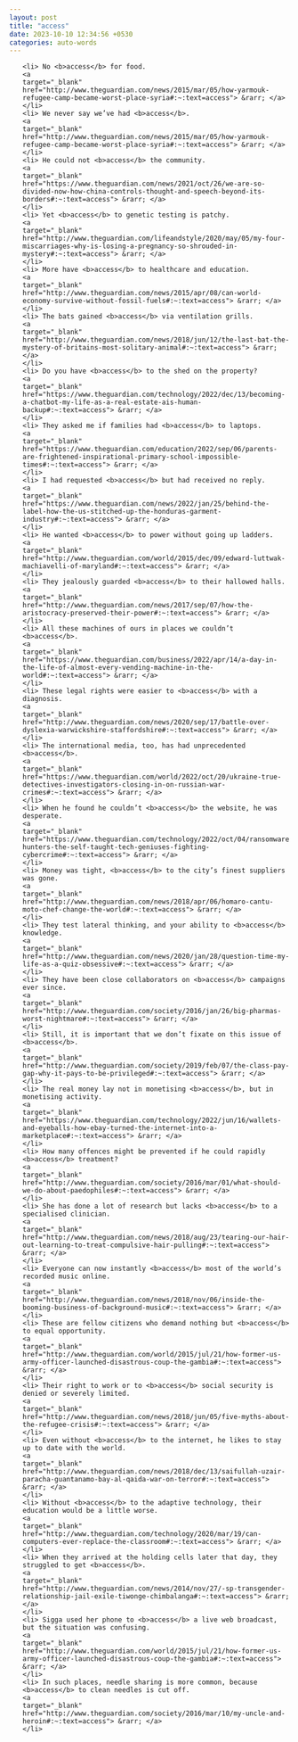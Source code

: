 ```yaml
---
layout: post
title: "access"
date: 2023-10-10 12:34:56 +0530
categories: auto-words
---
```

<ol>

    <li> No <b>access</b> for food.
    <a 
    target="_blank" 
    href="http://www.theguardian.com/news/2015/mar/05/how-yarmouk-refugee-camp-became-worst-place-syria#:~:text=access"> &rarr; </a>
    </li>
    <li> We never say we’ve had <b>access</b>.
    <a 
    target="_blank" 
    href="http://www.theguardian.com/news/2015/mar/05/how-yarmouk-refugee-camp-became-worst-place-syria#:~:text=access"> &rarr; </a>
    </li>
    <li> He could not <b>access</b> the community.
    <a 
    target="_blank" 
    href="https://www.theguardian.com/news/2021/oct/26/we-are-so-divided-now-how-china-controls-thought-and-speech-beyond-its-borders#:~:text=access"> &rarr; </a>
    </li>
    <li> Yet <b>access</b> to genetic testing is patchy.
    <a 
    target="_blank" 
    href="http://www.theguardian.com/lifeandstyle/2020/may/05/my-four-miscarriages-why-is-losing-a-pregnancy-so-shrouded-in-mystery#:~:text=access"> &rarr; </a>
    </li>
    <li> More have <b>access</b> to healthcare and education.
    <a 
    target="_blank" 
    href="http://www.theguardian.com/news/2015/apr/08/can-world-economy-survive-without-fossil-fuels#:~:text=access"> &rarr; </a>
    </li>
    <li> The bats gained <b>access</b> via ventilation grills.
    <a 
    target="_blank" 
    href="http://www.theguardian.com/news/2018/jun/12/the-last-bat-the-mystery-of-britains-most-solitary-animal#:~:text=access"> &rarr; </a>
    </li>
    <li> Do you have <b>access</b> to the shed on the property?
    <a 
    target="_blank" 
    href="https://www.theguardian.com/technology/2022/dec/13/becoming-a-chatbot-my-life-as-a-real-estate-ais-human-backup#:~:text=access"> &rarr; </a>
    </li>
    <li> They asked me if families had <b>access</b> to laptops.
    <a 
    target="_blank" 
    href="https://www.theguardian.com/education/2022/sep/06/parents-are-frightened-inspirational-primary-school-impossible-times#:~:text=access"> &rarr; </a>
    </li>
    <li> I had requested <b>access</b> but had received no reply.
    <a 
    target="_blank" 
    href="https://www.theguardian.com/news/2022/jan/25/behind-the-label-how-the-us-stitched-up-the-honduras-garment-industry#:~:text=access"> &rarr; </a>
    </li>
    <li> He wanted <b>access</b> to power without going up ladders.
    <a 
    target="_blank" 
    href="http://www.theguardian.com/world/2015/dec/09/edward-luttwak-machiavelli-of-maryland#:~:text=access"> &rarr; </a>
    </li>
    <li> They jealously guarded <b>access</b> to their hallowed halls.
    <a 
    target="_blank" 
    href="http://www.theguardian.com/news/2017/sep/07/how-the-aristocracy-preserved-their-power#:~:text=access"> &rarr; </a>
    </li>
    <li> All these machines of ours in places we couldn’t <b>access</b>.
    <a 
    target="_blank" 
    href="https://www.theguardian.com/business/2022/apr/14/a-day-in-the-life-of-almost-every-vending-machine-in-the-world#:~:text=access"> &rarr; </a>
    </li>
    <li> These legal rights were easier to <b>access</b> with a diagnosis.
    <a 
    target="_blank" 
    href="http://www.theguardian.com/news/2020/sep/17/battle-over-dyslexia-warwickshire-staffordshire#:~:text=access"> &rarr; </a>
    </li>
    <li> The international media, too, has had unprecedented <b>access</b>.
    <a 
    target="_blank" 
    href="https://www.theguardian.com/world/2022/oct/20/ukraine-true-detectives-investigators-closing-in-on-russian-war-crimes#:~:text=access"> &rarr; </a>
    </li>
    <li> When he found he couldn’t <b>access</b> the website, he was desperate.
    <a 
    target="_blank" 
    href="https://www.theguardian.com/technology/2022/oct/04/ransomware-hunters-the-self-taught-tech-geniuses-fighting-cybercrime#:~:text=access"> &rarr; </a>
    </li>
    <li> Money was tight, <b>access</b> to the city’s finest suppliers was gone.
    <a 
    target="_blank" 
    href="http://www.theguardian.com/news/2018/apr/06/homaro-cantu-moto-chef-change-the-world#:~:text=access"> &rarr; </a>
    </li>
    <li> They test lateral thinking, and your ability to <b>access</b> knowledge.
    <a 
    target="_blank" 
    href="http://www.theguardian.com/news/2020/jan/28/question-time-my-life-as-a-quiz-obsessive#:~:text=access"> &rarr; </a>
    </li>
    <li> They have been close collaborators on <b>access</b> campaigns ever since.
    <a 
    target="_blank" 
    href="http://www.theguardian.com/society/2016/jan/26/big-pharmas-worst-nightmare#:~:text=access"> &rarr; </a>
    </li>
    <li> Still, it is important that we don’t fixate on this issue of <b>access</b>.
    <a 
    target="_blank" 
    href="http://www.theguardian.com/society/2019/feb/07/the-class-pay-gap-why-it-pays-to-be-privileged#:~:text=access"> &rarr; </a>
    </li>
    <li> The real money lay not in monetising <b>access</b>, but in monetising activity.
    <a 
    target="_blank" 
    href="https://www.theguardian.com/technology/2022/jun/16/wallets-and-eyeballs-how-ebay-turned-the-internet-into-a-marketplace#:~:text=access"> &rarr; </a>
    </li>
    <li> How many offences might be prevented if he could rapidly <b>access</b> treatment?
    <a 
    target="_blank" 
    href="http://www.theguardian.com/society/2016/mar/01/what-should-we-do-about-paedophiles#:~:text=access"> &rarr; </a>
    </li>
    <li> She has done a lot of research but lacks <b>access</b> to a specialised clinician.
    <a 
    target="_blank" 
    href="http://www.theguardian.com/news/2018/aug/23/tearing-our-hair-out-learning-to-treat-compulsive-hair-pulling#:~:text=access"> &rarr; </a>
    </li>
    <li> Everyone can now instantly <b>access</b> most of the world’s recorded music online.
    <a 
    target="_blank" 
    href="http://www.theguardian.com/news/2018/nov/06/inside-the-booming-business-of-background-music#:~:text=access"> &rarr; </a>
    </li>
    <li> These are fellow citizens who demand nothing but <b>access</b> to equal opportunity.
    <a 
    target="_blank" 
    href="http://www.theguardian.com/world/2015/jul/21/how-former-us-army-officer-launched-disastrous-coup-the-gambia#:~:text=access"> &rarr; </a>
    </li>
    <li> Their right to work or to <b>access</b> social security is denied or severely limited.
    <a 
    target="_blank" 
    href="http://www.theguardian.com/news/2018/jun/05/five-myths-about-the-refugee-crisis#:~:text=access"> &rarr; </a>
    </li>
    <li> Even without <b>access</b> to the internet, he likes to stay up to date with the world.
    <a 
    target="_blank" 
    href="http://www.theguardian.com/news/2018/dec/13/saifullah-uzair-paracha-guantanamo-bay-al-qaida-war-on-terror#:~:text=access"> &rarr; </a>
    </li>
    <li> Without <b>access</b> to the adaptive technology, their education would be a little worse.
    <a 
    target="_blank" 
    href="http://www.theguardian.com/technology/2020/mar/19/can-computers-ever-replace-the-classroom#:~:text=access"> &rarr; </a>
    </li>
    <li> When they arrived at the holding cells later that day, they struggled to get <b>access</b>.
    <a 
    target="_blank" 
    href="http://www.theguardian.com/news/2014/nov/27/-sp-transgender-relationship-jail-exile-tiwonge-chimbalanga#:~:text=access"> &rarr; </a>
    </li>
    <li> Sigga used her phone to <b>access</b> a live web broadcast, but the situation was confusing.
    <a 
    target="_blank" 
    href="http://www.theguardian.com/world/2015/jul/21/how-former-us-army-officer-launched-disastrous-coup-the-gambia#:~:text=access"> &rarr; </a>
    </li>
    <li> In such places, needle sharing is more common, because <b>access</b> to clean needles is cut off.
    <a 
    target="_blank" 
    href="http://www.theguardian.com/society/2016/mar/10/my-uncle-and-heroin#:~:text=access"> &rarr; </a>
    </li>